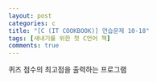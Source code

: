 ```yaml
---
layout: post
categories: c
title: "[C (IT COOKBOOK)] 연습문제 10-18"
tags: [새내기를 위한 첫 C언어 책]
comments: true
---
```


퀴즈 점수의 최고점을 출력하는 프로그램

<script src="https://gist.github.com/junbly/20b9d8b8da57c5431a2a3f269337854d.js"></script>
